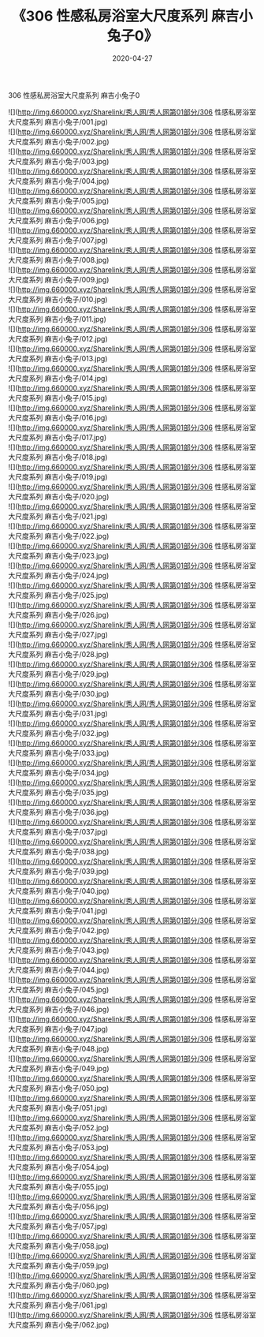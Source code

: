 ﻿---
layout: post
title:  《306 性感私房浴室大尺度系列 麻吉小兔子0》
date:   2020-04-27
img: http://img.660000.xyz/Sharelink/秀人网/秀人网第01部分/306 性感私房浴室大尺度系列 麻吉小兔子0/000.jpg
categories: [美女, 清纯, 唯美]
---

306 性感私房浴室大尺度系列 麻吉小兔子0

  ![](http://img.660000.xyz/Sharelink/秀人网/秀人网第01部分/306 性感私房浴室大尺度系列 麻吉小兔子/001.jpg) <br> ![](http://img.660000.xyz/Sharelink/秀人网/秀人网第01部分/306 性感私房浴室大尺度系列 麻吉小兔子/002.jpg) <br> ![](http://img.660000.xyz/Sharelink/秀人网/秀人网第01部分/306 性感私房浴室大尺度系列 麻吉小兔子/003.jpg) <br> ![](http://img.660000.xyz/Sharelink/秀人网/秀人网第01部分/306 性感私房浴室大尺度系列 麻吉小兔子/004.jpg) <br> ![](http://img.660000.xyz/Sharelink/秀人网/秀人网第01部分/306 性感私房浴室大尺度系列 麻吉小兔子/005.jpg) <br> ![](http://img.660000.xyz/Sharelink/秀人网/秀人网第01部分/306 性感私房浴室大尺度系列 麻吉小兔子/006.jpg) <br> ![](http://img.660000.xyz/Sharelink/秀人网/秀人网第01部分/306 性感私房浴室大尺度系列 麻吉小兔子/007.jpg) <br> ![](http://img.660000.xyz/Sharelink/秀人网/秀人网第01部分/306 性感私房浴室大尺度系列 麻吉小兔子/008.jpg) <br> ![](http://img.660000.xyz/Sharelink/秀人网/秀人网第01部分/306 性感私房浴室大尺度系列 麻吉小兔子/009.jpg) <br> ![](http://img.660000.xyz/Sharelink/秀人网/秀人网第01部分/306 性感私房浴室大尺度系列 麻吉小兔子/010.jpg) <br> ![](http://img.660000.xyz/Sharelink/秀人网/秀人网第01部分/306 性感私房浴室大尺度系列 麻吉小兔子/011.jpg) <br> ![](http://img.660000.xyz/Sharelink/秀人网/秀人网第01部分/306 性感私房浴室大尺度系列 麻吉小兔子/012.jpg) <br> ![](http://img.660000.xyz/Sharelink/秀人网/秀人网第01部分/306 性感私房浴室大尺度系列 麻吉小兔子/013.jpg) <br> ![](http://img.660000.xyz/Sharelink/秀人网/秀人网第01部分/306 性感私房浴室大尺度系列 麻吉小兔子/014.jpg) <br> ![](http://img.660000.xyz/Sharelink/秀人网/秀人网第01部分/306 性感私房浴室大尺度系列 麻吉小兔子/015.jpg) <br> ![](http://img.660000.xyz/Sharelink/秀人网/秀人网第01部分/306 性感私房浴室大尺度系列 麻吉小兔子/016.jpg) <br> ![](http://img.660000.xyz/Sharelink/秀人网/秀人网第01部分/306 性感私房浴室大尺度系列 麻吉小兔子/017.jpg) <br> ![](http://img.660000.xyz/Sharelink/秀人网/秀人网第01部分/306 性感私房浴室大尺度系列 麻吉小兔子/018.jpg) <br> ![](http://img.660000.xyz/Sharelink/秀人网/秀人网第01部分/306 性感私房浴室大尺度系列 麻吉小兔子/019.jpg) <br> ![](http://img.660000.xyz/Sharelink/秀人网/秀人网第01部分/306 性感私房浴室大尺度系列 麻吉小兔子/020.jpg) <br> ![](http://img.660000.xyz/Sharelink/秀人网/秀人网第01部分/306 性感私房浴室大尺度系列 麻吉小兔子/021.jpg) <br> ![](http://img.660000.xyz/Sharelink/秀人网/秀人网第01部分/306 性感私房浴室大尺度系列 麻吉小兔子/022.jpg) <br> ![](http://img.660000.xyz/Sharelink/秀人网/秀人网第01部分/306 性感私房浴室大尺度系列 麻吉小兔子/023.jpg) <br> ![](http://img.660000.xyz/Sharelink/秀人网/秀人网第01部分/306 性感私房浴室大尺度系列 麻吉小兔子/024.jpg) <br> ![](http://img.660000.xyz/Sharelink/秀人网/秀人网第01部分/306 性感私房浴室大尺度系列 麻吉小兔子/025.jpg) <br> ![](http://img.660000.xyz/Sharelink/秀人网/秀人网第01部分/306 性感私房浴室大尺度系列 麻吉小兔子/026.jpg) <br> ![](http://img.660000.xyz/Sharelink/秀人网/秀人网第01部分/306 性感私房浴室大尺度系列 麻吉小兔子/027.jpg) <br> ![](http://img.660000.xyz/Sharelink/秀人网/秀人网第01部分/306 性感私房浴室大尺度系列 麻吉小兔子/028.jpg) <br> ![](http://img.660000.xyz/Sharelink/秀人网/秀人网第01部分/306 性感私房浴室大尺度系列 麻吉小兔子/029.jpg) <br> ![](http://img.660000.xyz/Sharelink/秀人网/秀人网第01部分/306 性感私房浴室大尺度系列 麻吉小兔子/030.jpg) <br> ![](http://img.660000.xyz/Sharelink/秀人网/秀人网第01部分/306 性感私房浴室大尺度系列 麻吉小兔子/031.jpg) <br> ![](http://img.660000.xyz/Sharelink/秀人网/秀人网第01部分/306 性感私房浴室大尺度系列 麻吉小兔子/032.jpg) <br> ![](http://img.660000.xyz/Sharelink/秀人网/秀人网第01部分/306 性感私房浴室大尺度系列 麻吉小兔子/033.jpg) <br> ![](http://img.660000.xyz/Sharelink/秀人网/秀人网第01部分/306 性感私房浴室大尺度系列 麻吉小兔子/034.jpg) <br> ![](http://img.660000.xyz/Sharelink/秀人网/秀人网第01部分/306 性感私房浴室大尺度系列 麻吉小兔子/035.jpg) <br> ![](http://img.660000.xyz/Sharelink/秀人网/秀人网第01部分/306 性感私房浴室大尺度系列 麻吉小兔子/036.jpg) <br> ![](http://img.660000.xyz/Sharelink/秀人网/秀人网第01部分/306 性感私房浴室大尺度系列 麻吉小兔子/037.jpg) <br> ![](http://img.660000.xyz/Sharelink/秀人网/秀人网第01部分/306 性感私房浴室大尺度系列 麻吉小兔子/038.jpg) <br> ![](http://img.660000.xyz/Sharelink/秀人网/秀人网第01部分/306 性感私房浴室大尺度系列 麻吉小兔子/039.jpg) <br> ![](http://img.660000.xyz/Sharelink/秀人网/秀人网第01部分/306 性感私房浴室大尺度系列 麻吉小兔子/040.jpg) <br> ![](http://img.660000.xyz/Sharelink/秀人网/秀人网第01部分/306 性感私房浴室大尺度系列 麻吉小兔子/041.jpg) <br> ![](http://img.660000.xyz/Sharelink/秀人网/秀人网第01部分/306 性感私房浴室大尺度系列 麻吉小兔子/042.jpg) <br> ![](http://img.660000.xyz/Sharelink/秀人网/秀人网第01部分/306 性感私房浴室大尺度系列 麻吉小兔子/043.jpg) <br> ![](http://img.660000.xyz/Sharelink/秀人网/秀人网第01部分/306 性感私房浴室大尺度系列 麻吉小兔子/044.jpg) <br> ![](http://img.660000.xyz/Sharelink/秀人网/秀人网第01部分/306 性感私房浴室大尺度系列 麻吉小兔子/045.jpg) <br> ![](http://img.660000.xyz/Sharelink/秀人网/秀人网第01部分/306 性感私房浴室大尺度系列 麻吉小兔子/046.jpg) <br> ![](http://img.660000.xyz/Sharelink/秀人网/秀人网第01部分/306 性感私房浴室大尺度系列 麻吉小兔子/047.jpg) <br> ![](http://img.660000.xyz/Sharelink/秀人网/秀人网第01部分/306 性感私房浴室大尺度系列 麻吉小兔子/048.jpg) <br> ![](http://img.660000.xyz/Sharelink/秀人网/秀人网第01部分/306 性感私房浴室大尺度系列 麻吉小兔子/049.jpg) <br> ![](http://img.660000.xyz/Sharelink/秀人网/秀人网第01部分/306 性感私房浴室大尺度系列 麻吉小兔子/050.jpg) <br> ![](http://img.660000.xyz/Sharelink/秀人网/秀人网第01部分/306 性感私房浴室大尺度系列 麻吉小兔子/051.jpg) <br> ![](http://img.660000.xyz/Sharelink/秀人网/秀人网第01部分/306 性感私房浴室大尺度系列 麻吉小兔子/052.jpg) <br> ![](http://img.660000.xyz/Sharelink/秀人网/秀人网第01部分/306 性感私房浴室大尺度系列 麻吉小兔子/053.jpg) <br> ![](http://img.660000.xyz/Sharelink/秀人网/秀人网第01部分/306 性感私房浴室大尺度系列 麻吉小兔子/054.jpg) <br> ![](http://img.660000.xyz/Sharelink/秀人网/秀人网第01部分/306 性感私房浴室大尺度系列 麻吉小兔子/055.jpg) <br> ![](http://img.660000.xyz/Sharelink/秀人网/秀人网第01部分/306 性感私房浴室大尺度系列 麻吉小兔子/056.jpg) <br> ![](http://img.660000.xyz/Sharelink/秀人网/秀人网第01部分/306 性感私房浴室大尺度系列 麻吉小兔子/057.jpg) <br> ![](http://img.660000.xyz/Sharelink/秀人网/秀人网第01部分/306 性感私房浴室大尺度系列 麻吉小兔子/058.jpg) <br> ![](http://img.660000.xyz/Sharelink/秀人网/秀人网第01部分/306 性感私房浴室大尺度系列 麻吉小兔子/059.jpg) <br> ![](http://img.660000.xyz/Sharelink/秀人网/秀人网第01部分/306 性感私房浴室大尺度系列 麻吉小兔子/060.jpg) <br> ![](http://img.660000.xyz/Sharelink/秀人网/秀人网第01部分/306 性感私房浴室大尺度系列 麻吉小兔子/061.jpg) <br> ![](http://img.660000.xyz/Sharelink/秀人网/秀人网第01部分/306 性感私房浴室大尺度系列 麻吉小兔子/062.jpg) <br>
